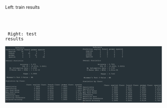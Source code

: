 Left: train results <pre><pre><pre><pre><pre>                                Right: test results                                  
![Results](Report.jpg)
